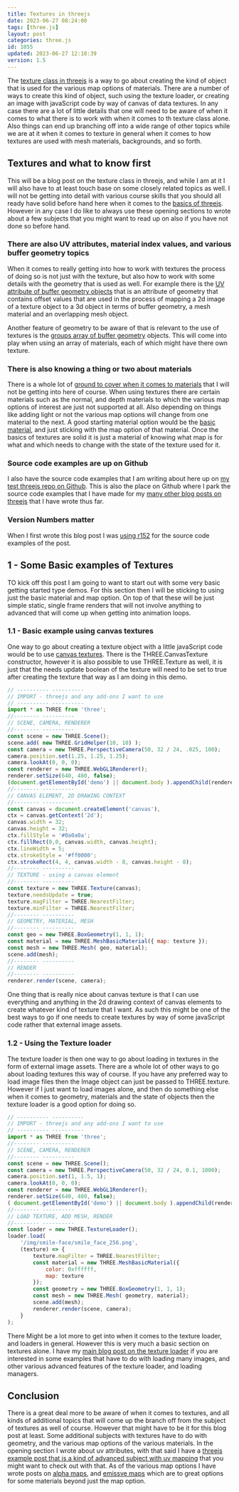 ```yaml
---
title: Textures in threejs
date: 2023-06-27 08:24:00
tags: [three.js]
layout: post
categories: three.js
id: 1055
updated: 2023-06-27 12:18:39
version: 1.5
---
```


The [texture class in threejs](https://threejs.org/docs/#api/en/textures/Texture) is a way to go about creating the kind of object that is used for the various map options of materials. There are a number of ways to create this kind of object, such using the texture loader, or creating an image with javaScript code by way of canvas of data textures. In any case there are a lot of little details that one will need to be aware of when it comes to what there is to work with when it comes to th texture class alone. Also things can end up branching off into a wide range of other topics while we are at it when it comes to texture in general when it comes to how textures are used with mesh materials, backgrounds, and so forth.

<!-- more -->

## Textures and what to know first

This will be a blog post on the texture class in threejs, and while I am at it I will also have to at least touch base on some closely related topics as well. I will not be getting into detail with various course skills that you should all ready have solid before hand here when it comes to the [basics of threejs](/2018/04/04/threejs-getting-started/). However in any case I do like to always use these opening sections to wrote about a few subjects that you might want to read up on also if you have not done so before hand.

### There are also UV attributes, material index values, and various buffer geometry topics 

When it comes to really getting into how to work with textures the process of doing so is not just with the texture, but also how to work with some details with the geometry that is used as well. For example there is the [UV attribute of buffer geometry objects](/2021/06/09/threejs-buffer-geometry-attributes-uv) that is an attribute of geometry that contains offset values that are used in the process of mapping a 2d image of a texture object to a 3d object in terms of buffer geometry, a mesh material and an overlapping mesh object.

Another feature of geometry to be aware of that is relevant to the use of textures is the [groups array of buffer geometry](/2018/05/14/threejs-mesh-material-index/) objects. This will come into play when using an array of materials, each of which might have there own texture.

### There is also knowing a thing or two about materials

There is a whole lot of [ground to cover when it comes to materials](/2018/04/30/threejs-materials/) that I will not be getting into here of course. When using textures there are certain materials such as the normal, and depth materials to which the various map options of interest are just not supported at all. Also depending on things like adding light or not the various map options will change from one material to the next. A good starting material option would be the [basic material](/2018/05/05/threejs-basic-material/), and just sticking with the map option of that material. Once the basics of textures are solid it is just a material of knowing what map is for what and which needs to change with the state of the texture used for it.
### Source code examples are up on Github

I also have the source code examples that I am writing about here up on [my test threejs repo on Github](https://github.com/dustinpfister/test_threejs/tree/master/views/forpost/threejs-texture). This is also the place on Github where I park the source code examples that I have made for my [many other blog posts on threejs](/categories/three-js/) that I have wrote thus far.

### Version Numbers matter

When I first wrote this blog post I was [using r152](https://github.com/dustinpfister/test_threejs/blob/master/views/demos/r152/README.md) for the source code examples of the post.

## 1 - Some Basic examples of Textures

TO kick off this post I am going to want to start out with some very basic getting started type demos. For this section then I will be sticking to using just the basic material and map option. On top of that these will be just simple static, single frame renders that will not involve anything to advanced that will come up when getting into animation loops.

### 1.1 - Basic example using canvas textures

One way to go about creating a texture object with a little javaScript code would be to use [canvas textures](/2018/04/17/threejs-canvas-texture/). There is the THREE.CanvasTexture constructor, however it is also possible to use THREE.Texture as well, it is just that the needs update boolean of the texture will need to be set to true after creating the texture that way as I am doing in this demo.

```js
// ---------- ----------
// IMPORT - threejs and any add-ons I want to use
// ---------- ----------
import * as THREE from 'three';
//-------- ----------
// SCENE, CAMERA, RENDERER
//-------- ----------
const scene = new THREE.Scene();
scene.add( new THREE.GridHelper(10, 10) );
const camera = new THREE.PerspectiveCamera(50, 32 / 24, .025, 100);
camera.position.set(1.25, 1.25, 1.25);
camera.lookAt(0, 0, 0);
const renderer = new THREE.WebGL1Renderer();
renderer.setSize(640, 480, false);
(document.getElementById('demo') || document.body ).appendChild(renderer.domElement);
//-------- ----------
// CANVAS ELEMENT, 2D DRAWING CONTEXT
//-------- ----------
const canvas = document.createElement('canvas'), 
ctx = canvas.getContext('2d');
canvas.width = 32;
canvas.height = 32;
ctx.fillStyle = '#0a0a0a';
ctx.fillRect(0,0, canvas.width, canvas.height);
ctx.lineWidth = 5;
ctx.strokeStyle = '#ff0000';
ctx.strokeRect(4, 4, canvas.width - 8, canvas.height - 8);
//-------- ----------
// TEXTURE - using a canvas element
//-------- ----------
const texture = new THREE.Texture(canvas);
texture.needsUpdate = true;
texture.magFilter = THREE.NearestFilter;
texture.minFilter = THREE.NearestFilter;
//-------- ----------
// GEOMETRY, MATERIAL, MESH
//-------- ----------
const geo = new THREE.BoxGeometry(1, 1, 1);
const material = new THREE.MeshBasicMaterial({ map: texture });
const mesh = new THREE.Mesh( geo, material);
scene.add(mesh);
//-------- ----------
// RENDER
//-------- ----------
renderer.render(scene, camera);
```

One thing that is really nice about canvas texture is that I can use everything and anything in the 2d drawing context of canvas elements to create whatever kind of texture that I want. As such this might be one of the best ways to go if one needs to create textures by way of some javaScript code rather that external image assets.

### 1.2 - Using the Texture loader

The texture loader is then one way to go about loading in textures in the form of external image assets. There are a whole lot of other ways to go about loading textures this way of course. If you have any preferred way to load image files then the Image object can just be passed to THREE.texture. However if I just want to load images alone, and then do something else when it comes to geometry, materials and the state of objects then the texture loader is a good option for doing so.

```js
// ---------- ----------
// IMPORT - threejs and any add-ons I want to use
// ---------- ----------
import * as THREE from 'three';
//-------- ----------
// SCENE, CAMERA, RENDERER
//-------- ----------
const scene = new THREE.Scene();
const camera = new THREE.PerspectiveCamera(50, 32 / 24, 0.1, 1000);
camera.position.set(1, 1.5, 1);
camera.lookAt(0, 0, 0);
const renderer = new THREE.WebGL1Renderer();
renderer.setSize(640, 480, false);
( document.getElementById('demo') || document.body ).appendChild(renderer.domElement);
//-------- ----------
// LOAD TEXTURE, ADD MESH, RENDER
//-------- ----------
const loader = new THREE.TextureLoader();
loader.load(
    '/img/smile-face/smile_face_256.png',
    (texture) => {
        texture.magFilter = THREE.NearestFilter;
        const material = new THREE.MeshBasicMaterial({
            color: 0xffffff,
            map: texture
        });
        const geometry = new THREE.BoxGeometry(1, 1, 1);
        const mesh = new THREE.Mesh( geometry, material);
        scene.add(mesh);
        renderer.render(scene, camera);
    }
);
```

There Might be a lot more to get into when it comes to the texture loader, and loaders in general. However this is very much a basic section on textures alone. I have my [main blog post on the texture loader](/2021/06/21/threejs-texture-loader/) if you are interested in some examples that have to do with loading many images, and other various advanced features of the texture loader, and loading managers.

## Conclusion

There is a great deal more to be aware of when it comes to textures, and all kinds of additional topics that will come up the branch off from the subject of textures as well of course. However that might have to be it for this blog post at least. Some additional subjects with textures have to do with geometry, and the various map options of the various materials. In the opening section I wrote about uv attributes, with that said I have a [threejs example post that is a kind of advanced subject with uv mapping](/2022/11/04/threejs-examples-uvmap-cube-canvas-update/) that you might want to check out with that. As of the various map options I have wrote posts on [alpha maps](/2019/06/06/threejs-alpha-map/), and [emissve maps](/2021/06/22/threejs-emissive-map) which are to great options for some materials beyond just the map option.


